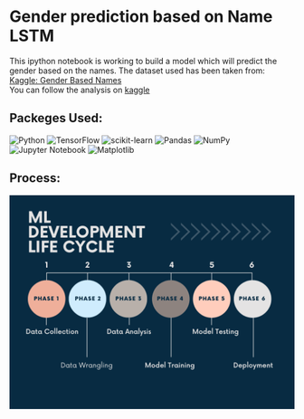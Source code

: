# Gender prediction based on Name LSTM
This ipython notebook is working to build a model which will predict the gender based on the names. 
The dataset used has been taken from:  <a href="https://www.kaggle.com/datasets/shrikrishnaparab/gender-based-names">Kaggle: Gender Based Names</a>  
You can follow the analysis on <a href="https://www.kaggle.com/code/shrikrishnaparab/gender-prediction-based-on-name-using-lstm">kaggle</a>

## Packeges Used:
 ![Python][python] ![TensorFlow][tensor-image] ![scikit-learn][sklearn-image] ![Pandas][Pandas-image] ![NumPy](https://img.shields.io/badge/numpy-%23013243.svg?style=for-the-badge&logo=numpy&logoColor=white) ![Jupyter Notebook][ipython-image] ![Matplotlib](https://img.shields.io/badge/Matplotlib-%23ffffff.svg?style=for-the-badge&logo=Matplotlib&logoColor=black)
 
[python]: https://img.shields.io/badge/python-3670A0?style=for-the-badge&logo=python&logoColor=ffdd54
[tensor-image]:https://img.shields.io/badge/TensorFlow-%23FF6F00.svg?style=for-the-badge&logo=TensorFlow&logoColor=white
[sklearn-image]:https://img.shields.io/badge/scikit--learn-%23F7931E.svg?style=for-the-badge&logo=scikit-learn&logoColor=white
[Pandas-image]: https://img.shields.io/badge/pandas-%23150458.svg?style=for-the-badge&logo=pandas&logoColor=white
[ipython-image]: https://img.shields.io/badge/jupyter-%23FA0F00.svg?style=for-the-badge&logo=jupyter&logoColor=white



## Process:
![Process](ml-lifecycle.png)
